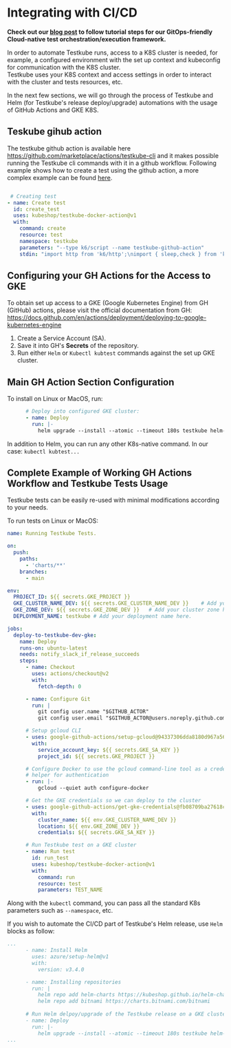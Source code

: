 # Integrating with CI/CD

**Check out our [blog post](https://kubeshop.io/blog/a-gitops-powered-kubernetes-testing-machine-with-argocd-and-testkube) to follow tutorial steps for our GitOps-friendly Cloud-native test orchestration/execution framework.**

In order to automate Testkube runs, access to a  K8S cluster is needed, for example, a configured environment with the set up context and kubeconfig for communication with the K8S cluster.  
Testkube uses your K8S context and access settings in order to interact with the cluster and tests resources, etc.

In the next few sections, we will go through the process of Testkube and Helm (for Testkube's release deploy/upgrade) automations with the usage of GitHub Actions and GKE K8S.

## **Teskube gihub action**

The testkube github action is available here <https://github.com/marketplace/actions/testkube-cli> and it makes possible running the Testkube cli commands with it in a github workflow. 
Following example shows how to create a test using the github action, a more complex example can be found [here](https://github.com/kubeshop/helm-charts/blob/59054b87f83f890f4f62cf966ac63fd7e46de336/.github/workflows/testkube-docker-action.yaml).

```yaml

 # Creating test
- name: Create test
  id: create_test
  uses: kubeshop/testkube-docker-action@v1
  with:
    command: create
    resource: test
    namespace: testkube
    parameters: "--type k6/script --name testkube-github-action"
    stdin: "import http from 'k6/http';\nimport { sleep,check } from 'k6';\n\nexport default function () {\n  const baseURI = `${__ENV.TESTKUBE_HOMEPAGE_URI || 'https://testkube.kubeshop.io'}`\n  check(http.get(`${baseURI}/`), {\n    'check testkube homepage home page': (r) =>\n      r.body.includes('Your Friendly Cloud-Native Testing Framework for Kubernetes'),\n  });\n\n\n  sleep(1);\n}\n"

```

## **Configuring your GH Actions for the Access to GKE**

To obtain set up access to a GKE (Google Kubernetes Engine) from GH (GitHub) actions, please visit the official documentation from GH: <https://docs.github.com/en/actions/deployment/deploying-to-google-kubernetes-engine>

1. Create a Service Account (SA).
2. Save it into GH's **Secrets** of the repository.
3. Run either `Helm` or `Kubectl kubtest` commands against the set up GKE cluster.

## **Main GH Action Section Configuration**

To install on Linux or MacOS, run:

```yaml
      # Deploy into configured GKE cluster:
      - name: Deploy
        run: |-
          helm upgrade --install --atomic --timeout 180s testkube helm-charts/testkube --namespace testkube --create-namespace
```

In addition to Helm, you can run any other K8s-native command. In our case: `kubectl kubtest...`

## **Complete Example of Working GH Actions Workflow and Testkube Tests Usage** 

Testkube tests can be easily re-used with minimal modifications according to your needs.

To run tests on Linux or MacOS:

```yaml
name: Running Testkube Tests.

on:
  push:
    paths:
      - 'charts/**'
    branches:
      - main

env:
  PROJECT_ID: ${{ secrets.GKE_PROJECT }}
  GKE_CLUSTER_NAME_DEV: ${{ secrets.GKE_CLUSTER_NAME_DEV }}    # Add your cluster name here.
  GKE_ZONE_DEV: ${{ secrets.GKE_ZONE_DEV }}   # Add your cluster zone here.
  DEPLOYMENT_NAME: testkube # Add your deployment name here.

jobs:
  deploy-to-testkube-dev-gke:
    name: Deploy
    runs-on: ubuntu-latest
    needs: notify_slack_if_release_succeeds
    steps:
      - name: Checkout
        uses: actions/checkout@v2
        with:
          fetch-depth: 0

      - name: Configure Git
        run: |
          git config user.name "$GITHUB_ACTOR"
          git config user.email "$GITHUB_ACTOR@users.noreply.github.com"

      # Setup gcloud CLI 
      - uses: google-github-actions/setup-gcloud@94337306dda8180d967a56932ceb4ddcf01edae7
        with:
          service_account_key: ${{ secrets.GKE_SA_KEY }}
          project_id: ${{ secrets.GKE_PROJECT }}

      # Configure Docker to use the gcloud command-line tool as a credential
      # helper for authentication
      - run: |-
          gcloud --quiet auth configure-docker

      # Get the GKE credentials so we can deploy to the cluster
      - uses: google-github-actions/get-gke-credentials@fb08709ba27618c31c09e014e1d8364b02e5042e
        with:
          cluster_name: ${{ env.GKE_CLUSTER_NAME_DEV }}
          location: ${{ env.GKE_ZONE_DEV }}
          credentials: ${{ secrets.GKE_SA_KEY }}

      # Run Testkube test on a GKE cluster
      - name: Run test
        id: run_test
        uses: kubeshop/testkube-docker-action@v1
        with:
          command: run
          resource: test
          parameters: TEST_NAME
```

Along with the `kubectl` command, you can pass all the standard K8s parameters such as `--namespace`, etc.

If you wish to automate the CI/CD part of Testkube's Helm release, use `Helm` blocks as follow:

```yaml
...
      - name: Install Helm
        uses: azure/setup-helm@v1
        with:
          version: v3.4.0

      - name: Installing repositories
        run: |
          helm repo add helm-charts https://kubeshop.github.io/helm-charts
          helm repo add bitnami https://charts.bitnami.com/bitnami
      
      # Run Helm delpoy/upgrade of the Testkube release on a GKE cluster
      - name: Deploy
        run: |-
          helm upgrade --install --atomic --timeout 180s testkube helm-charts/testkube --namespace testkube --create-namespace
...
```
